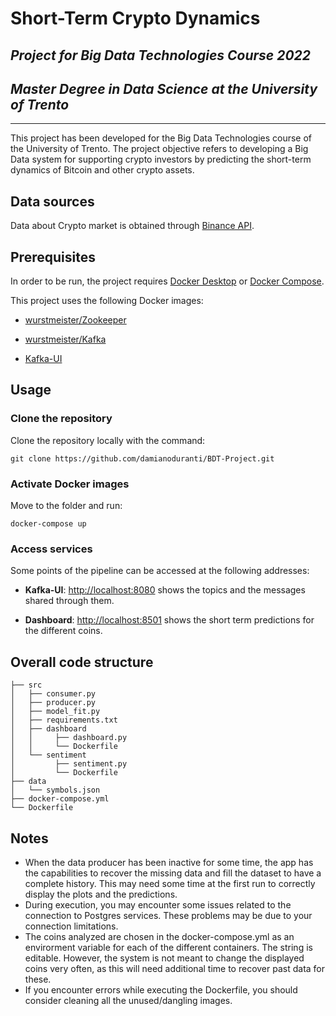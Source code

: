 # Short-Term Crypto Dynamics
## *Project for Big Data Technologies Course 2022*
## *Master Degree in Data Science at the University of Trento*
___

This project has been developed for the Big Data Technologies course of the University of Trento. 
The project objective refers to developing a Big Data system for supporting crypto investors by predicting the short-term dynamics of Bitcoin and other crypto assets. 

## Data sources

Data about Crypto market is obtained through [Binance API](https://binance.com).

## Prerequisites 

In order to be run, the project requires [Docker Desktop](https://www.docker.com/) or [Docker Compose](https://docs.docker.com/compose/install/).

This project uses the following Docker images: 

-   [wurstmeister/Zookeeper](https://hub.docker.com/r/wurstmeister/zookeeper)

-	[wurstmeister/Kafka](https://hub.docker.com/r/wurstmeister/kafka)

-   [Kafka-UI](https://hub.docker.com/r/provectuslabs/kafka-ui)

## Usage

### Clone the repository 

Clone the repository locally with the command: 

```
git clone https://github.com/damianoduranti/BDT-Project.git
```

### Activate Docker images 

Move to the folder and run:
```
docker-compose up
```
    

### Access services 

Some points of the pipeline can be accessed at the following addresses:

-	**Kafka-UI**: [http://localhost:8080](http://localhost:8080/) shows the topics and the messages shared through them.

-	**Dashboard**: [http://localhost:8501](http://localhost:8501/) shows the short term predictions for the different coins.

## Overall code structure
```
├── src
│   ├── consumer.py
│   ├── producer.py
│   ├── model_fit.py
│   ├── requirements.txt
│   ├── dashboard
│   │	  ├── dashboard.py
│   │     └── Dockerfile
│   └── sentiment
│    	  ├── sentiment.py
│         └── Dockerfile
├── data
│   └── symbols.json
├── docker-compose.yml
└── Dockerfile
```

## Notes
- When the data producer has been inactive for some time, the app has the capabilities to recover the missing data and fill the dataset to have a complete history. This may need some time at the first run to correctly display the plots and the predictions.
- During execution, you may encounter some issues related to the connection to Postgres services. These problems may be due to your connection limitations.
- The coins analyzed are chosen in the docker-compose.yml as an envirorment variable for each of the different containers. The string is editable. However, the system is not meant to change the displayed coins very often, as this will need additional time to recover past data for these.
- If you encounter errors while executing the Dockerfile, you should consider cleaning all the unused/dangling images.
